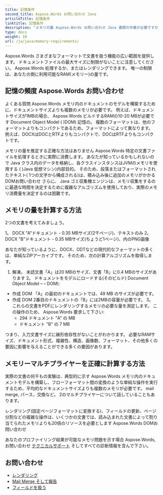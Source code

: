 ```yaml
---
title: 記憶条件
second_title: Aspose.Words お問い合わせ Java
articleTitle: 記憶条件
linktitle: 記憶条件
description: "メモリの量 Aspose.Words お問い合わせ Java 書類の作業が必要ですか? 詳細情報をご覧ください。"
type: docs
weight: 10
url: /ja/java/memory-requirements/
---
```


Aspose.Words さまざまなフォーマットで文書を扱う機能の広い範囲を提供します。 ドキュメントファイルの最大サイズに制限がないことに注意してください。 Aspose.Words 処理するか、またはレンダリングできます。 唯一の制限は、あなたの側に利用可能なRAM(メモリー)の量です。

## 記憶の頻度 Aspose.Words お問い合わせ

よくある質問 Aspose.Words メモリ内のドキュメントのモデルを構築するために、ドキュメントサイズよりも複数のメモリが必要です。 例えば、ドキュメントサイズが1MBの場合、 Aspose.Words ビルドするRAMの10-20 MBが必要です Document Object Model ( )DOM) 記憶の。 複数のフォーマットは、他のフォーマットよりもコンパクトであるため、フォーマットによって異なります。 例えば、DOCXはDOCとRTFよりもコンパクトで、DOCはRTFよりもコンパクトです。

メモリの量を推定する正確な方法はありません Aspose.Words 特定の文書ファイルを処理するときに実際に消費します。 あなたが知っているかもしれないので Java クラス内のデータを格納し、各クラスインスタンスはJVMのメモリを使用する ( )Java 仮想マシン)内部目的。 そのため、段落またはフォーマットされたテキスト( 1つの文字から構成される)は、積み込み後に追加のメモリがかかる DOMお問い合わせ さらに、 Java ゴミ収集機エンジンは、メモリ収集をするのに最適な時間を決定するために複雑なアルゴリズムを使用しており、実際のメモリ消費量を決定するのは困難です。

## メモリの量を計算する方法

2つの文書を考えてみましょう。

1。 DOCX "A"ドキュメント - 0.35 MBサイズ(2千ページ)、テキストのみ
2。 DOCX "B"ドキュメント - 0.35 MBサイズ(ちょうど1ページ)、内のPNG画像

あなたが知っているように、DOCX、ODTなどの現代的なフォーマットの多くは、単純なZIPアーカイブです。 そのため、次の計算アルゴリズムを取得します。
1. 解凍。 未読文書「A」は20 MBのサイズ、文書「B」に0.4 MBのサイズがあります
2。 ドキュメントをモデルにロードする(そのビルド) Document Object Model – – DOM):
* 作成 DOM 「A」の最初のドキュメントでは、49 MB のサイズが必要です。
* 作成 DOM 2番目のドキュメントの「B」には2MBの容量が必要です。
3。 これらの文書をPDFにレンダリングするメモリの必要な量を測定します。 この操作のため、 Aspose.Words 要求して下さい:
  * 294 ドキュメント "A" の MB
  * ドキュメント "B" の 7 MB

つまり、入力文書サイズに線形依存性がないことがわかります。 必要なRAMサイズ、ドキュメント形式、複雑性、構造、画像数、フォーマット、その他多くの要因に影響を与えることができる多くの要因があります。

## メモリーマルチプライヤーを正確に計算する方法

実際の文書の何千もの実験は、典型的に示す Aspose.Words メモリ内のドキュメントモデルを構築し、フローフォーマット間の変換のような単純な操作を実行するため、平均的なドキュメントサイズよりも複数のメモリが必要です。 mail merge, パース、交換など。 2のマルチプライヤーについて話していることもあります。

レンダリング(固定ページフォーマットに変換する)、フィールドの更新、ページ分割などの複雑な操作は、いくつかの文書では、読み込まれた文書によって割り当てられたメモリよりも20倍のリソースを必要とします Aspose.Words DOMお問い合わせ

あなたのプロファイリング結果が可能なメモリ問題を示す場合 Aspose.Words, お問い合わせ [テクニカルサポート](/words/ja/java/technical-support/) そしてすべての診断情報を含んで下さい。

## お問い合わせ

* [レンダリング](/words/ja/java/rendering/)
* [Mail Merge そして報告](/words/java/mail-merge-and-reporting/)
* [フィールドを扱う](/words/ja/java/working-with-fields/)